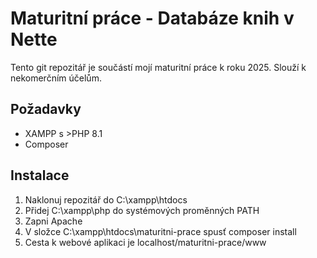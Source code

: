 Maturitní práce - Databáze knih v Nette
=================

Tento git repozitář je součástí mojí maturitní práce k roku 2025. Slouží k nekomerčním účelům.

Požadavky
------------

- XAMPP s >PHP 8.1 
- Composer

Instalace
------------

1. Naklonuj repozitář do C:\xampp\htdocs
2. Přidej C:\xampp\php do systémových proměnných PATH
3. Zapni Apache
4. V složce C:\xampp\htdocs\maturitni-prace spusť composer install
5. Cesta k webové aplikaci je localhost/maturitni-prace/www
